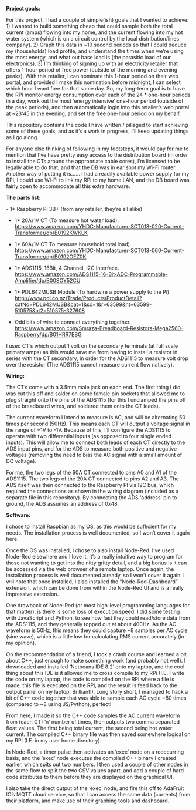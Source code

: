 <B>Project goals:</B>
<P>
For this project, I had a couple of simple(ish) goals that I wanted to achieve:
1)	I wanted to build something cheap that could sample both the total current (amps) flowing into my home, and the current flowing into my hot water system (which is on a circuit control by the local distribution/lines company). 
2)	Graph this data in ~10 second periods so that I could deduce my (households) load profile, and understand the times when we’re using the most energy, and what out base load is (the parasitic load of our electronics).
3)	I’m thinking of signing up with an electricity retailer that offers 1-hour period of free power (outside of the morning and evening peaks). With this retailer, I can nominate this 1-hour period on their web portal, and provided I make this nomination before midnight, I can select which hour I want free for that same day. So, my long-term goal is to have the RPi monitor energy consumption over each of the 24 * one-hour periods in a day, work out the most ‘energy intensive’ one-hour period (outside of the peak periods), and then automatically login into this retailer’s web portal at ~23:45 in the evening, and set the free one-hour period on my behalf. 
</P>
This repository contains the code I have written / pillaged to start achieving some of these goals, and as it’s a work in progress, I’ll keep updating things as I go along.
<P>
For anyone else thinking of following in my footsteps, it would pay for me to mention that I’ve have pretty easy access to the distribution board (in order to install the CTs around the appropriate cable cores), I’m licensed to be legally able to do that, and that the DB was in ear shot my Wi-Fi router. Another way of putting it is…… I had a readily available power supply for my RPi, I could use Wi-Fi to link my RPi to my home LAN, and the DB board was fairly open to accommodate all this extra hardware.
</P>
<B>The parts list:</B>
<P>
-	1* Raspberry Pi 3B+ (from any retailer, they’re all alike)

-	1* 20A/1V CT (To measure hot water load).
https://www.amazon.com/YHDC-Manufacturer-SCT013-020-Current-Transformer/dp/B0192KWKLK

-	1* 60A/1V CT To measure household total load).
https://www.amazon.com/YHDC-Manufacturer-SCT013-060-Current-Transformer/dp/B0192OEZ0K

-	1* ADS1115, 16Bit, 4 Channel, I2C Interface.
https://www.amazon.com/ADS1115-16-Bit-ADC-Programmable-Amplifier/dp/B00SOY52CU

-	1* PDL642MUSB Module (To hardwire a power supply to the Pi)
http://www.pdl.co.nz/Trade/Products/ProductDetail?catNo=PDL642MUSB&cat=1&sc=1&r=63599&nt=63599-510575&nt2=510575-327608

-	Odd bits of wire to connect everything together.
https://www.amazon.com/Smraza-Breadboard-Resistors-Mega2560-Raspberry/dp/B01HRR7EBG

I used CT’s which output 1 volt on the secondary terminals (at full scale primary amps) as this would save me from having to install a resistor in series with the CT secondary, in order for the ADS1115 to measure volt drop over the resistor (The ADS1115 cannot measure current flow natively). 
</P>
<B>Wiring:</B>
<P>
The CT’s come with a 3.5mm male jack on each end. The first thing I did was cut this off and solder on some female pin sockets that allowed me to plug straight onto the pins of the ADS1115 (for this I unclamped the pins off of the breadboard wires, and soldered them onto the CT leads).

The current waveform I intend to measure is AC, and will be alternating 50 times per second (50Hz). This means each CT will output a voltage signal in the range of +1V to -1V. Because of this, I’ll configure the ADS1115 to operate with two differential inputs (as opposed to four single ended inputs). This will allow me to connect both leads of each CT directly to the ADS input pins, and for the ADS to measure both positive and negative voltages (removing the need to bias the AC signal with a small amount of DC voltage). 

For me, the two legs of the 60A CT connected to pins A0 and A1 of the ADS1115. The two legs of the 20A CT connected to pins A2 and A3. The ADS itself was then connected to the Raspberry PI via I2C bus, which required the connections as shown in the wiring diagram (included as a separate file in this repository). By connecting the ADS ‘address’ pin to ground, the ADS assumes an address of 0x48.
</P>
<B>Software:</B>
<P>
I chose to install Raspbian as my OS, as this would be sufficient for my needs. The installation process is well documented, so I won’t cover it again here.

Once the OS was installed, I chose to also install Node-Red. I’ve used Node-Red elsewhere and I love it. It’s a really intuitive way to program for those not wanting to get into the nitty gritty detail, and a big bonus is it can be accessed via the web browser of a remote laptop. 
Once again, the installation process is well documented already, so I won’t cover it again. I will note that once installed, I also installed the “Node-Red-Dashboard” extension, which can be done from within the Node-Red UI and is a really impressive extension.

One drawback of Node-Red (or most high-level programming languages for that matter), is there is some loss of execution speed. I did some testing with JavaScript and Python, to see how fast they could read/store data from the ADS1115, and they generally topped out at about 400Hz. As the AC waveform is 50Hz, this means they could capture ~8 samples per AC cycle (sine wave), which is a little low for calculating RMS current accurately (in my opinion).

On the recommendation of a friend, I took a crash course and learned a bit about C++, just enough to make something work (and probably not well). I downloaded and installed ‘Netbeans IDE 8.2’ onto my laptop, and the cool thing about this IDE is it allowed me to cross compile to my RPi (I.E. I write the code on my laptop, the code is compiled on the RPi where a file is made, this file is executed on the RPi, and the result is feed back to the output panel on my laptop. Brilliant!).
Long story short, I managed to hack a bit of C++ code together that was able to sample each AC cycle ~80 times (compared to ~8 using JS/Python), perfect!

From here, I made it so the C++ code samples the AC current waveform from (each CT) ‘n’ number of times, then outputs two comma separated float values. The first being total current, the second being hot water current. The compiled C++ binary file was then saved somewhere logical on my RPi (I.E. in my user home directory).

In Node-Red, a timer pulse then activates an ‘exec’ node on a reoccurring basis, and the ‘exec’ node executes the compiled C++ binary I created earlier, which spits out two numbers. I then used a couple of other nodes in the same flow to split the two CSV values apart, and add a couple of hard code attributes to them before they are displayed on the graphical UI.

I also take the direct output of the ‘exec’ node, and fire this off to AdaFruit IO’s MQTT cloud service, so that I can access the same data (currents) from their platform, and make use of their graphing tools and dashboard.
</P>
